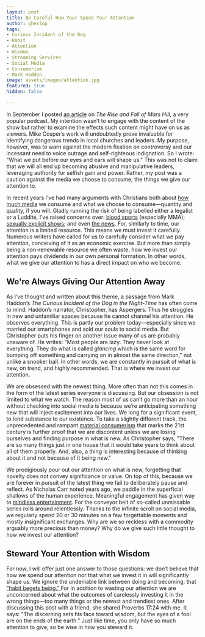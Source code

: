 ```yaml
---
layout: post
title: Be Careful How Your Spend Your Attention
author: gheslop
tags:
- Curious Incident of the Dog
- Habit
- Attention
- Wisdom
- Streaming Services
- Social Media
- Consumerism
- Mark Haddon
image: assets/images/attention.jpg
featured: true
hidden: false

---
```

In September I posted [an article](https://rekindle.co.za/content/2021-09-15-rise-and-fall-of-mars-hill "The Rise of Self-Righteous Indignation") on _The Rise and Fall of Mars Hill,_ a very popular podcast. My intention wasn’t to engage with the content of the show but rather to examine the effects such content might have on us as viewers. Mike Cosper’s work will undoubtedly prove invaluable for identifying dangerous trends in local churches and leaders. My purpose, however, was to warn against the modern fixation on controversy and our incessant need to voice outrage and self-righteous indignation. So I wrote: "What we put before our eyes and ears will shape us." This was not to claim that we will all end up becoming abusive and manipulative leaders, leveraging authority for selfish gain and power. Rather, my post was a caution against the media we choose to consume; the things we give our attention to.

In recent years I’ve had many arguments with Christians both about [how much media](https://rekindle.co.za/content/2021-06-02-wendell-berry-consumerism "Where is the Line?") we consume and what we choose to consume—quantity and quality, if you will. Gladly running the risk of being labelled either a legalist or a Luddite, I’ve raised concerns over: [blood sports](https://rekindle.co.za/content/2021-07-30-blood-sports "Blood Sports") (especially MMA); [sexually explicit shows](https://rekindle.co.za/content/2021-09-23-would-you-watch-porn-if-the-plots-were-better "Would You Watch Porn if the Plots were Better?"); and even [the news](https://rekindle.co.za/content/2021-07-14-south-africa-protests-peace "KZN Protests"). For, similarly to time, our attention is a limited resource. This means we must invest it carefully. Numerous writers have called for us to carefully consider what we pay attention, conceiving of it as an economic exercise. But more than simply being a non-renewable resource we often waste, how we invest our attention pays dividends in our own personal formation. In other words, what we give our attention to has a direct impact on who we become.

## We're Always Giving Our Attention Away

As I’ve thought and written about this theme, a passage from Mark Haddon’s _The Curious Incident of the Dog in the Night-Time_ has often come to mind. Haddon’s narrator, Christopher, has Aspergers. Thus he struggles in new and unfamiliar spaces because he cannot channel his attention. He observes everything. This is partly our problem today—especially since we married our smartphones and sold our souls to social media. But Christopher puts his finger on another issue many of us are probably unaware of. He writes: "Most people are lazy. They never look at everything. They do what is called _glancing_ which is the same word for bumping off something and carrying on in almost the same direction," not unlike a snooker ball. In other words, we are constantly in pursuit of what is new, on trend, and highly recommended. That is where we invest our attention.

We are obsessed with the newest thing. More often than not this comes in the form of the latest series everyone is discussing. But our obsession is not limited to what we watch. The reason most of us can’t go more than an hour without checking into social media is because we’re anticipating something new that will inject excitement into our lives. We long for a significant event, to lend substance to our existence. To take a slightly different track, the unprecedented and rampant [material consumerism](https://rekindle.co.za/content/2021-05-19-discernment-new-technology "Should I Buy a New iPhone?") that marks the 21st century is further proof that we are discontent unless we are losing ourselves and finding purpose in what is new. As Christopher says, "There are so many things just in one house that it would take years to think about all of them properly. And, also, a thing is interesting because of thinking about it and not because of it being new."

We prodigiously pour out our attention on what is new, forgetting that novelty does not convey significance or value. On top of this, because we are forever in pursuit of the latest thing we fail to deliberately pause and reflect. As Nicholas Carr noted years ago, we paddle in the superficial shallows of the human experience. Meaningful engagement has given way to [mindless entertainment](https://rekindle.co.za/content/2020-07-03-nietzsche "Nietzsche on Entertainment"). For the conveyor belt of so-called unmissable series rolls around relentlessly. Thanks to the infinite scroll on social media, we regularly spend 20 or 30 minutes on a few forgettable moments and mostly insignificant exchanges. Why are we so reckless with a commodity arguably more precious than money? Why do we give such little thought to how we invest our attention?

## Steward Your Attention with Wisdom

For now, I will offer just one answer to those questions: we don’t believe that how we spend our attention nor that what we invest it in will significantly shape us. We ignore the undeniable link between doing and becoming; that ["habit begets being." ](https://rekindle.co.za/content/2020-07-31-fridays-with-fred "Nietzsche on Habit")For in addition to wasting our attention we are unconcerned about what the outcomes of carelessly investing it in the wrong things—too many things or the newest and trendiest ones. After discussing this post with a friend, she shared Proverbs 17:24 with me. It says: "The discerning sets his face toward wisdom, but the eyes of a fool are on the ends of the earth." Just like time, you only have so much attention to give, so be wise in how you steward it.
